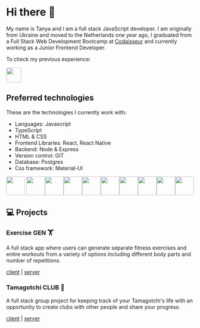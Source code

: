 # Hi there 👋

My name is Tanya and I am a full stack JavaScript developer. I am originally from Ukraine and moved to the Netherlands one year ago, I graduated from a Full Stack Web Development Bootcamp at [Codaisseur](http://www.codaisseur.com) and currently working as a Junior Frontend Developer.

To check my previous experience:

<a href="https://www.linkedin.com/in/tetiana-tikhomyrova/"><img src="https://user-images.githubusercontent.com/93147753/173074803-26a2592c-5b53-4df5-b9b4-5db13be404b9.png" width="40"></a>

## Preferred technologies
These are the technologies I currently work with:
- Languages: Javascript
- TypeScript
- HTML & CSS
- Frontend Libraries: React, React Native
- Backend: Node & Express
- Version control: GIT
- Database: Postgres
- Css framework: Material-UI


<img src="https://user-images.githubusercontent.com/93147753/173065594-a151f35c-f9a6-4579-80a1-25d0a331c78c.png" width="50"/> <img src="https://user-images.githubusercontent.com/93147753/173063413-679e23fb-5f47-4425-ad69-bc4d8a61aac9.png" width="50"/><img src="https://user-images.githubusercontent.com/93147753/173060618-5590df9a-54e1-4f72-b1c0-aa04c18035d4.png" width="50"/><img src="https://user-images.githubusercontent.com/93147753/173066773-3aa2b585-d465-4c69-8a41-436a7a4b717d.png" width="50"/><img src="https://user-images.githubusercontent.com/93147753/173066854-0d92284f-ae1f-4d3a-a5a6-5576feb27d7b.png" width="50"/><img src="https://user-images.githubusercontent.com/93147753/173067181-8b2fa791-4ad8-41a8-af01-d73669f46dd9.png" width="50"/><img src="https://user-images.githubusercontent.com/93147753/173074143-4313fa26-aa20-454b-97c8-4e17fdc76500.png" width="50"/><img src="https://user-images.githubusercontent.com/93147753/173067321-f02c438e-327f-4c34-bd9e-faf9a99f3a8a.png" width="50"/><img src="https://user-images.githubusercontent.com/93147753/173069096-0338e01d-f49e-4f2e-8ec9-6bb001f0176a.png" width="50"/><img src="https://user-images.githubusercontent.com/93147753/173071740-ac81eff2-b1bf-4698-a7ae-99cf3263cead.png" width="50"/>


## 💻 Projects

### Exercise GEN 🏋️
A full stack app where users can generate separate fitness exercises and entire workouts from a variety of options including different body parts and number of repetitions.

<a href="https://github.com/tikhomyrova-tetiana/exercise_gen_frontend">client</a> | <a href="https://github.com/tikhomyrova-tetiana/exercise_gen_backend">server</a>


### Tamagotchi CLUB :teddy_bear:
A full stack group project for keeping track of your Tamagotchi's life with an opportunity to create clubs with other people and share your progress.

<a href="https://github.com/ananishimoto/tamagotchi_club_frontend">client</a> | <a href="https://github.com/tikhomyrova-tetiana/tamagotchi_club_backend">server</a>



<!--
**tikhomyrova-tetiana/tikhomyrova-tetiana** is a ✨ _special_ ✨ repository because its `README.md` (this file) appears on your GitHub profile.

Here are some ideas to get you started:

- 🔭 I’m currently working on ...
- 🌱 I’m currently learning ...
- 👯 I’m looking to collaborate on ...
- 🤔 I’m looking for help with ...
- 💬 Ask me about ...
- 📫 How to reach me: ...
- 😄 Pronouns: ...
- ⚡ Fun fact: ...
-->
